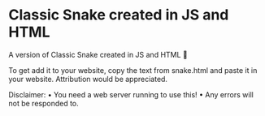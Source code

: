 # Classic Snake created in JS and HTML
A version of Classic Snake created in JS and HTML 🐍

To get add it to your website, copy the text from snake.html and paste it in your website.
Attribution would be appreciated.

Disclaimer:
• You need a web server running to use this!
• Any errors will not be responded to.
